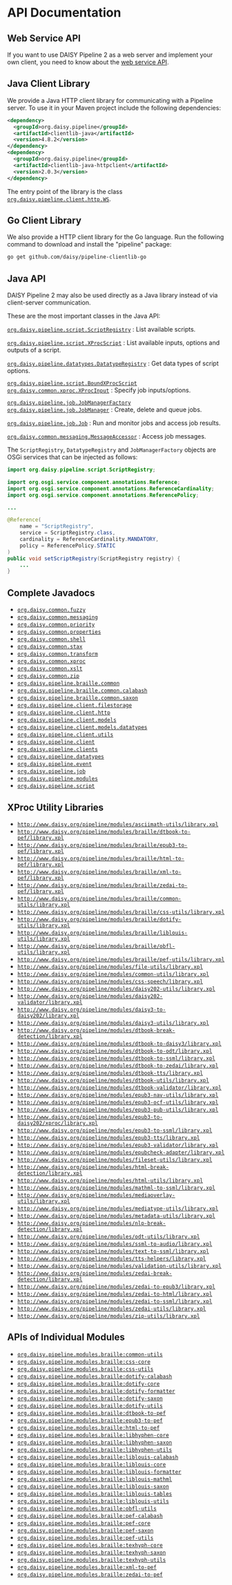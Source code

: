 # API Documentation

## Web Service API

If you want to use DAISY Pipeline 2 as a web server and implement your
own client, you need to know about the [web service API](WebServiceAPI).

## Java Client Library

We provide a Java HTTP client library for communicating with a
Pipeline server. To use it in your Maven project include the following
dependencies:

~~~xml
<dependency>
  <groupId>org.daisy.pipeline</groupId>
  <artifactId>clientlib-java</artifactId>
  <version>4.8.2</version>
</dependency>
<dependency>
  <groupId>org.daisy.pipeline</groupId>
  <artifactId>clientlib-java-httpclient</artifactId>
  <version>2.0.3</version>
</dependency>
~~~
  
The entry point of the library is the class
[`org.daisy.pipeline.client.http.WS`](http://daisy.github.io/pipeline/api/org/daisy/pipeline/client/http/WS.html).

## Go Client Library

We also provide a HTTP client library for the Go language. Run the
following command to download and install the "pipeline" package:

~~~sh
go get github.com/daisy/pipeline-clientlib-go
~~~

## Java API

DAISY Pipeline 2 may also be used directly as a Java library instead
of via client-server communication.

These are the most important classes in the Java API:

[`org.daisy.pipeline.script.ScriptRegistry`](http://daisy.github.io/pipeline/api/org/daisy/pipeline/script/ScriptRegistry.html)
: List available scripts.

[`org.daisy.pipeline.script.XProcScript`](http://daisy.github.io/pipeline/api/org/daisy/pipeline/script/XProcScript.html)
: List available inputs, options and outputs of a script.

[`org.daisy.pipeline.datatypes.DatatypeRegistry`](http://daisy.github.io/pipeline/api/org/daisy/pipeline/datatypes/DatatypeRegistry.html)
: Get data types of script options.

[`org.daisy.pipeline.script.BoundXProcScript`](http://daisy.github.io/pipeline/api/org/daisy/pipeline/script/BoundXProcScript.html)
[`org.daisy.common.xproc.XProcInput`](http://daisy.github.io/pipeline/api/org/daisy/common/xproc/XProcInput.html)
: Specify job inputs/options.

[`org.daisy.pipeline.job.JobManagerFactory`](http://daisy.github.io/pipeline/api/org/daisy/pipeline/job/JobManagerFactory.html)
[`org.daisy.pipeline.job.JobManager`](http://daisy.github.io/pipeline/api/org/daisy/pipeline/job/JobManager.html)
: Create, delete and queue jobs.

[`org.daisy.pipeline.job.Job`](http://daisy.github.io/pipeline/api/org/daisy/pipeline/job/Job.html)
: Run and monitor jobs and access job results.

[`org.daisy.common.messaging.MessageAccessor`](http://daisy.github.io/pipeline/api/org/daisy/common/messaging/MessageAccessor.html)
: Access job messages.

<!--
FIXME: should not be in API but is currently needed to create a JobManager
[`org.daisy.pipeline.clients.ClientStorage`](http://daisy.github.io/pipeline/api/org/daisy/pipeline/clients/ClientStorage.html)
: Create, delete and access clients.
-->

The `ScriptRegistry`, `DatatypeRegistry` and `JobManagerFactory`
objects are OSGi services that can be injected as follows:

~~~java
import org.daisy.pipeline.script.ScriptRegistry;

import org.osgi.service.component.annotations.Reference;
import org.osgi.service.component.annotations.ReferenceCardinality;
import org.osgi.service.component.annotations.ReferencePolicy;

...

@Reference(
    name = "ScriptRegistry",
    service = ScriptRegistry.class,
    cardinality = ReferenceCardinality.MANDATORY,
    policy = ReferencePolicy.STATIC
)
public void setScriptRegistry(ScriptRegistry registry) {
    ...
}
~~~

## Complete Javadocs

<!--
FIXME: add short description for every package
-->

- [`org.daisy.common.fuzzy`](http://daisy.github.io/pipeline/api/org/daisy/common/fuzzy/package-summary.html)
- [`org.daisy.common.messaging`](http://daisy.github.io/pipeline/api/org/daisy/common/messaging/package-summary.html)
- [`org.daisy.common.priority`](http://daisy.github.io/pipeline/api/org/daisy/common/priority/package-summary.html)
- [`org.daisy.common.properties`](http://daisy.github.io/pipeline/api/org/daisy/common/properties/package-summary.html)
- [`org.daisy.common.shell`](http://daisy.github.io/pipeline/api/org/daisy/common/shell/package-summary.html)
- [`org.daisy.common.stax`](http://daisy.github.io/pipeline/api/org/daisy/common/stax/package-summary.html)
- [`org.daisy.common.transform`](http://daisy.github.io/pipeline/api/org/daisy/common/transform/package-summary.html)
- [`org.daisy.common.xproc`](http://daisy.github.io/pipeline/api/org/daisy/common/xproc/package-summary.html)
- [`org.daisy.common.xslt`](http://daisy.github.io/pipeline/api/org/daisy/common/xslt/package-summary.html)
- [`org.daisy.common.zip`](http://daisy.github.io/pipeline/api/org/daisy/common/zip/package-summary.html)
- [`org.daisy.pipeline.braille.common`](http://daisy.github.io/pipeline/api/org/daisy/pipeline/braille/common/package-summary.html)
- [`org.daisy.pipeline.braille.common.calabash`](http://daisy.github.io/pipeline/api/org/daisy/pipeline/braille/common/calabash/package-summary.html)
- [`org.daisy.pipeline.braille.common.saxon`](http://daisy.github.io/pipeline/api/org/daisy/pipeline/braille/common/saxon/package-summary.html)
- [`org.daisy.pipeline.client.filestorage`](http://daisy.github.io/pipeline/api/org/daisy/pipeline/client/filestorage/package-summary.html)
- [`org.daisy.pipeline.client.http`](http://daisy.github.io/pipeline/api/org/daisy/pipeline/client/http/package-summary.html)
- [`org.daisy.pipeline.client.models`](http://daisy.github.io/pipeline/api/org/daisy/pipeline/client/models/package-summary.html)
- [`org.daisy.pipeline.client.models.datatypes`](http://daisy.github.io/pipeline/api/org/daisy/pipeline/client/models/datatypes/package-summary.html)
- [`org.daisy.pipeline.client.utils`](http://daisy.github.io/pipeline/api/org/daisy/pipeline/client/utils/package-summary.html)
- [`org.daisy.pipeline.client`](http://daisy.github.io/pipeline/api/org/daisy/pipeline/client/package-summary.html)
- [`org.daisy.pipeline.clients`](http://daisy.github.io/pipeline/api/org/daisy/pipeline/clients/package-summary.html)
- [`org.daisy.pipeline.datatypes`](http://daisy.github.io/pipeline/api/org/daisy/pipeline/datatypes/package-summary.html)
- [`org.daisy.pipeline.event`](http://daisy.github.io/pipeline/api/org/daisy/pipeline/event/package-summary.html)
- [`org.daisy.pipeline.job`](http://daisy.github.io/pipeline/api/org/daisy/pipeline/job/package-summary.html)
- [`org.daisy.pipeline.modules`](http://daisy.github.io/pipeline/api/org/daisy/pipeline/modules/package-summary.html)
- [`org.daisy.pipeline.script`](http://daisy.github.io/pipeline/api/org/daisy/pipeline/script/package-summary.html)

## XProc Utility Libraries

- [`http://www.daisy.org/pipeline/modules/asciimath-utils/library.xpl`](http://daisy.github.io/pipeline/api/org/daisy/pipeline/modules/asciimath-utils/library.xpl)
- [`http://www.daisy.org/pipeline/modules/braille/dtbook-to-pef/library.xpl`](http://daisy.github.io/pipeline/api/org/daisy/pipeline/modules/braille/dtbook-to-pef/library.xpl)
- [`http://www.daisy.org/pipeline/modules/braille/epub3-to-pef/library.xpl`](http://daisy.github.io/pipeline/api/org/daisy/pipeline/modules/braille/epub3-to-pef/library.xpl)
- [`http://www.daisy.org/pipeline/modules/braille/html-to-pef/library.xpl`](http://daisy.github.io/pipeline/api/org/daisy/pipeline/modules/braille/html-to-pef/library.xpl)
- [`http://www.daisy.org/pipeline/modules/braille/xml-to-pef/library.xpl`](http://daisy.github.io/pipeline/api/org/daisy/pipeline/modules/braille/xml-to-pef/library.xpl)
- [`http://www.daisy.org/pipeline/modules/braille/zedai-to-pef/library.xpl`](http://daisy.github.io/pipeline/api/org/daisy/pipeline/modules/braille/zedai-to-pef/library.xpl)
- [`http://www.daisy.org/pipeline/modules/braille/common-utils/library.xpl`](http://daisy.github.io/pipeline/api/org/daisy/pipeline/modules/braille/common-utils/library.xpl)
- [`http://www.daisy.org/pipeline/modules/braille/css-utils/library.xpl`](http://daisy.github.io/pipeline/api/org/daisy/pipeline/modules/braille/css-utils/library.xpl)
- [`http://www.daisy.org/pipeline/modules/braille/dotify-utils/library.xpl`](http://daisy.github.io/pipeline/api/org/daisy/pipeline/modules/braille/dotify-utils/library.xpl)
- [`http://www.daisy.org/pipeline/modules/braille/liblouis-utils/library.xpl`](http://daisy.github.io/pipeline/api/org/daisy/pipeline/modules/braille/liblouis-utils/library.xpl)
- [`http://www.daisy.org/pipeline/modules/braille/obfl-utils/library.xpl`](http://daisy.github.io/pipeline/api/org/daisy/pipeline/modules/braille/obfl-utils/library.xpl)
- [`http://www.daisy.org/pipeline/modules/braille/pef-utils/library.xpl`](http://daisy.github.io/pipeline/api/org/daisy/pipeline/modules/braille/pef-utils/library.xpl)
- [`http://www.daisy.org/pipeline/modules/file-utils/library.xpl`](http://daisy.github.io/pipeline/api/org/daisy/pipeline/modules/file-utils/library.xpl)
- [`http://www.daisy.org/pipeline/modules/common-utils/library.xpl`](http://daisy.github.io/pipeline/api/org/daisy/pipeline/modules/common-utils/library.xpl)
- [`http://www.daisy.org/pipeline/modules/css-speech/library.xpl`](http://daisy.github.io/pipeline/api/org/daisy/pipeline/modules/css-speech/library.xpl)
- [`http://www.daisy.org/pipeline/modules/daisy202-utils/library.xpl`](http://daisy.github.io/pipeline/api/org/daisy/pipeline/modules/daisy202-utils/library.xpl)
- [`http://www.daisy.org/pipeline/modules/daisy202-validator/library.xpl`](http://daisy.github.io/pipeline/api/org/daisy/pipeline/modules/daisy202-validator/library.xpl)
- [`http://www.daisy.org/pipeline/modules/daisy3-to-daisy202/library.xpl`](http://daisy.github.io/pipeline/api/org/daisy/pipeline/modules/daisy3-to-daisy202/library.xpl)
- [`http://www.daisy.org/pipeline/modules/daisy3-utils/library.xpl`](http://daisy.github.io/pipeline/api/org/daisy/pipeline/modules/daisy3-utils/library.xpl)
- [`http://www.daisy.org/pipeline/modules/dtbook-break-detection/library.xpl`](http://daisy.github.io/pipeline/api/org/daisy/pipeline/modules/dtbook-break-detection/library.xpl)
- [`http://www.daisy.org/pipeline/modules/dtbook-to-daisy3/library.xpl`](http://daisy.github.io/pipeline/api/org/daisy/pipeline/modules/dtbook-to-daisy3/library.xpl)
- [`http://www.daisy.org/pipeline/modules/dtbook-to-odt/library.xpl`](http://daisy.github.io/pipeline/api/org/daisy/pipeline/modules/dtbook-to-odt/library.xpl)
- [`http://www.daisy.org/pipeline/modules/dtbook-to-ssml/library.xpl`](http://daisy.github.io/pipeline/api/org/daisy/pipeline/modules/dtbook-to-ssml/library.xpl)
- [`http://www.daisy.org/pipeline/modules/dtbook-to-zedai/library.xpl`](http://daisy.github.io/pipeline/api/org/daisy/pipeline/modules/dtbook-to-zedai/library.xpl)
- [`http://www.daisy.org/pipeline/modules/dtbook-tts/library.xpl`](http://daisy.github.io/pipeline/api/org/daisy/pipeline/modules/dtbook-tts/library.xpl)
- [`http://www.daisy.org/pipeline/modules/dtbook-utils/library.xpl`](http://daisy.github.io/pipeline/api/org/daisy/pipeline/modules/dtbook-utils/library.xpl)
- [`http://www.daisy.org/pipeline/modules/dtbook-validator/library.xpl`](http://daisy.github.io/pipeline/api/org/daisy/pipeline/modules/dtbook-validator/library.xpl)
- [`http://www.daisy.org/pipeline/modules/epub3-nav-utils/library.xpl`](http://daisy.github.io/pipeline/api/org/daisy/pipeline/modules/epub3-nav-utils/library.xpl)
- [`http://www.daisy.org/pipeline/modules/epub3-ocf-utils/library.xpl`](http://daisy.github.io/pipeline/api/org/daisy/pipeline/modules/epub3-ocf-utils/library.xpl)
- [`http://www.daisy.org/pipeline/modules/epub3-pub-utils/library.xpl`](http://daisy.github.io/pipeline/api/org/daisy/pipeline/modules/epub3-pub-utils/library.xpl)
- [`http://www.daisy.org/pipeline/modules/epub3-to-daisy202/xproc/library.xpl`](http://daisy.github.io/pipeline/api/org/daisy/pipeline/modules/epub3-to-daisy202/xproc/library.xpl)
- [`http://www.daisy.org/pipeline/modules/epub3-to-ssml/library.xpl`](http://daisy.github.io/pipeline/api/org/daisy/pipeline/modules/epub3-to-ssml/library.xpl)
- [`http://www.daisy.org/pipeline/modules/epub3-tts/library.xpl`](http://daisy.github.io/pipeline/api/org/daisy/pipeline/modules/epub3-tts/library.xpl)
- [`http://www.daisy.org/pipeline/modules/epub3-validator/library.xpl`](http://daisy.github.io/pipeline/api/org/daisy/pipeline/modules/epub3-validator/library.xpl)
- [`http://www.daisy.org/pipeline/modules/epubcheck-adapter/library.xpl`](http://daisy.github.io/pipeline/api/org/daisy/pipeline/modules/epubcheck-adapter/library.xpl)
- [`http://www.daisy.org/pipeline/modules/fileset-utils/library.xpl`](http://daisy.github.io/pipeline/api/org/daisy/pipeline/modules/fileset-utils/library.xpl)
- [`http://www.daisy.org/pipeline/modules/html-break-detection/library.xpl`](http://daisy.github.io/pipeline/api/org/daisy/pipeline/modules/html-break-detection/library.xpl)
- [`http://www.daisy.org/pipeline/modules/html-utils/library.xpl`](http://daisy.github.io/pipeline/api/org/daisy/pipeline/modules/html-utils/library.xpl)
- [`http://www.daisy.org/pipeline/modules/mathml-to-ssml/library.xpl`](http://daisy.github.io/pipeline/api/org/daisy/pipeline/modules/mathml-to-ssml/library.xpl)
- [`http://www.daisy.org/pipeline/modules/mediaoverlay-utils/library.xpl`](http://daisy.github.io/pipeline/api/org/daisy/pipeline/modules/mediaoverlay-utils/library.xpl)
- [`http://www.daisy.org/pipeline/modules/mediatype-utils/library.xpl`](http://daisy.github.io/pipeline/api/org/daisy/pipeline/modules/mediatype-utils/library.xpl)
- [`http://www.daisy.org/pipeline/modules/metadata-utils/library.xpl`](http://daisy.github.io/pipeline/api/org/daisy/pipeline/modules/metadata-utils/library.xpl)
- [`http://www.daisy.org/pipeline/modules/nlp-break-detection/library.xpl`](http://daisy.github.io/pipeline/api/org/daisy/pipeline/modules/nlp-break-detection/library.xpl)
- [`http://www.daisy.org/pipeline/modules/odt-utils/library.xpl`](http://daisy.github.io/pipeline/api/org/daisy/pipeline/modules/odt-utils/library.xpl)
- [`http://www.daisy.org/pipeline/modules/ssml-to-audio/library.xpl`](http://daisy.github.io/pipeline/api/org/daisy/pipeline/modules/ssml-to-audio/library.xpl)
- [`http://www.daisy.org/pipeline/modules/text-to-ssml/library.xpl`](http://daisy.github.io/pipeline/api/org/daisy/pipeline/modules/text-to-ssml/library.xpl)
- [`http://www.daisy.org/pipeline/modules/tts-helpers/library.xpl`](http://daisy.github.io/pipeline/api/org/daisy/pipeline/modules/tts-helpers/library.xpl)
- [`http://www.daisy.org/pipeline/modules/validation-utils/library.xpl`](http://daisy.github.io/pipeline/api/org/daisy/pipeline/modules/validation-utils/library.xpl)
- [`http://www.daisy.org/pipeline/modules/zedai-break-detection/library.xpl`](http://daisy.github.io/pipeline/api/org/daisy/pipeline/modules/zedai-break-detection/library.xpl)
- [`http://www.daisy.org/pipeline/modules/zedai-to-epub3/library.xpl`](http://daisy.github.io/pipeline/api/org/daisy/pipeline/modules/zedai-to-epub3/library.xpl)
- [`http://www.daisy.org/pipeline/modules/zedai-to-html/library.xpl`](http://daisy.github.io/pipeline/api/org/daisy/pipeline/modules/zedai-to-html/library.xpl)
- [`http://www.daisy.org/pipeline/modules/zedai-to-ssml/library.xpl`](http://daisy.github.io/pipeline/api/org/daisy/pipeline/modules/zedai-to-ssml/library.xpl)
- [`http://www.daisy.org/pipeline/modules/zedai-utils/library.xpl`](http://daisy.github.io/pipeline/api/org/daisy/pipeline/modules/zedai-utils/library.xpl)
- [`http://www.daisy.org/pipeline/modules/zip-utils/library.xpl`](http://daisy.github.io/pipeline/api/org/daisy/pipeline/modules/zip-utils/library.xpl)


## APIs of Individual Modules

- [`org.daisy.pipeline.modules.braille:common-utils`](http://daisy.github.io/pipeline/modules/braille/common-utils/src/main/README.html)
- [`org.daisy.pipeline.modules.braille:css-core`](http://daisy.github.io/pipeline/modules/braille/css-core/src/main/README.html)
- [`org.daisy.pipeline.modules.braille:css-utils`](http://daisy.github.io/pipeline/modules/braille/css-utils/src/main/README.html)
- [`org.daisy.pipeline.modules.braille:dotify-calabash`](http://daisy.github.io/pipeline/modules/braille/dotify-calabash/src/main/README.html)
- [`org.daisy.pipeline.modules.braille:dotify-core`](http://daisy.github.io/pipeline/modules/braille/dotify-core/src/main/README.html)
- [`org.daisy.pipeline.modules.braille:dotify-formatter`](http://daisy.github.io/pipeline/modules/braille/dotify-formatter/src/main/README.html)
- [`org.daisy.pipeline.modules.braille:dotify-saxon`](http://daisy.github.io/pipeline/modules/braille/dotify-saxon/src/main/README.html)
- [`org.daisy.pipeline.modules.braille:dotify-utils`](http://daisy.github.io/pipeline/modules/braille/dotify-utils/src/main/README.html)
- [`org.daisy.pipeline.modules.braille:dtbook-to-pef`](http://daisy.github.io/pipeline/modules/braille/dtbook-to-pef/src/main/README.html)
- [`org.daisy.pipeline.modules.braille:epub3-to-pef`](http://daisy.github.io/pipeline/modules/braille/epub3-to-pef/src/main/README.html)
- [`org.daisy.pipeline.modules.braille:html-to-pef`](http://daisy.github.io/pipeline/modules/braille/html-to-pef/src/main/README.html)
- [`org.daisy.pipeline.modules.braille:libhyphen-core`](http://daisy.github.io/pipeline/modules/braille/libhyphen-core/src/main/README.html)
- [`org.daisy.pipeline.modules.braille:libhyphen-saxon`](http://daisy.github.io/pipeline/modules/braille/libhyphen-saxon/src/main/README.html)
- [`org.daisy.pipeline.modules.braille:libhyphen-utils`](http://daisy.github.io/pipeline/modules/braille/libhyphen-utils/src/main/README.html)
- [`org.daisy.pipeline.modules.braille:liblouis-calabash`](http://daisy.github.io/pipeline/modules/braille/liblouis-calabash/src/main/README.html)
- [`org.daisy.pipeline.modules.braille:liblouis-core`](http://daisy.github.io/pipeline/modules/braille/liblouis-core/src/main/README.html)
- [`org.daisy.pipeline.modules.braille:liblouis-formatter`](http://daisy.github.io/pipeline/modules/braille/liblouis-formatter/src/main/README.html)
- [`org.daisy.pipeline.modules.braille:liblouis-mathml`](http://daisy.github.io/pipeline/modules/braille/liblouis-mathml/src/main/README.html)
- [`org.daisy.pipeline.modules.braille:liblouis-saxon`](http://daisy.github.io/pipeline/modules/braille/liblouis-saxon/src/main/README.html)
- [`org.daisy.pipeline.modules.braille:liblouis-tables`](http://daisy.github.io/pipeline/modules/braille/liblouis-tables/src/main/README.html)
- [`org.daisy.pipeline.modules.braille:liblouis-utils`](http://daisy.github.io/pipeline/modules/braille/liblouis-utils/src/main/README.html)
- [`org.daisy.pipeline.modules.braille:obfl-utils`](http://daisy.github.io/pipeline/modules/braille/obfl-utils/src/main/README.html)
- [`org.daisy.pipeline.modules.braille:pef-calabash`](http://daisy.github.io/pipeline/modules/braille/pef-calabash/src/main/README.html)
- [`org.daisy.pipeline.modules.braille:pef-core`](http://daisy.github.io/pipeline/modules/braille/pef-core/src/main/README.html)
- [`org.daisy.pipeline.modules.braille:pef-saxon`](http://daisy.github.io/pipeline/modules/braille/pef-saxon/src/main/README.html)
- [`org.daisy.pipeline.modules.braille:pef-utils`](http://daisy.github.io/pipeline/modules/braille/pef-utils/src/main/README.html)
- [`org.daisy.pipeline.modules.braille:texhyph-core`](http://daisy.github.io/pipeline/modules/braille/texhyph-core/src/main/README.html)
- [`org.daisy.pipeline.modules.braille:texhyph-saxon`](http://daisy.github.io/pipeline/modules/braille/texhyph-saxon/src/main/README.html)
- [`org.daisy.pipeline.modules.braille:texhyph-utils`](http://daisy.github.io/pipeline/modules/braille/texhyph-utils/src/main/README.html)
- [`org.daisy.pipeline.modules.braille:xml-to-pef`](http://daisy.github.io/pipeline/modules/braille/xml-to-pef/src/main/README.html)
- [`org.daisy.pipeline.modules.braille:zedai-to-pef`](http://daisy.github.io/pipeline/modules/braille/zedai-to-pef/src/main/README.html)
